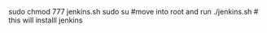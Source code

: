 sudo chmod 777 jenkins.sh
sudo su   #move into root and run
./jenkins.sh    # this will installl jenkins
